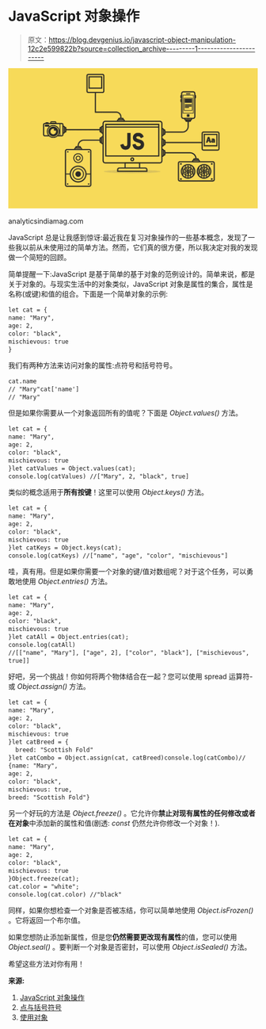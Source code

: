 # JavaScript 对象操作

> 原文：<https://blog.devgenius.io/javascript-object-manipulation-12c2e599822b?source=collection_archive---------1----------------------->

![](img/1fe3c93cfdd2c7a20b47d14ac580b732.png)

analyticsindiamag.com

JavaScript 总是让我感到惊讶:最近我在复习对象操作的一些基本概念，发现了一些我以前从未使用过的简单方法。然而，它们真的很方便，所以我决定对我的发现做一个简短的回顾。

简单提醒一下:JavaScript 是基于简单的基于对象的范例设计的。简单来说，都是关于对象的。与现实生活中的对象类似，JavaScript 对象是属性的集合，属性是名称(或键)和值的组合。下面是一个简单对象的示例:

```
let cat = {
name: "Mary",
age: 2,
color: "black",
mischievous: true
}
```

我们有两种方法来访问对象的属性:点符号和括号符号。

```
cat.name
// "Mary"cat['name']
// "Mary"
```

但是如果你需要从一个对象返回所有的值呢？下面是 *Object.values()* 方法。

```
let cat = {
name: "Mary",
age: 2,
color: "black",
mischievous: true
}let catValues = Object.values(cat);
console.log(catValues) //["Mary", 2, "black", true]
```

类似的概念适用于**所有按键**！这里可以使用 *Object.keys()* 方法。

```
let cat = {
name: "Mary",
age: 2,
color: "black",
mischievous: true
}let catKeys = Object.keys(cat);
console.log(catKeys) //["name", "age", "color", "mischievous"]
```

哇，真有用。但是如果你需要一个对象的键/值对数组呢？对于这个任务，可以勇敢地使用 *Object.entries()* 方法。

```
let cat = {
name: "Mary",
age: 2,
color: "black",
mischievous: true
}let catAll = Object.entries(cat);
console.log(catAll) 
//[["name", "Mary"], ["age", 2], ["color", "black"], ["mischievous", true]]
```

好吧，另一个挑战！你如何将两个物体结合在一起？您可以使用 spread 运算符-或 *Object.assign()* 方法。

```
let cat = {
name: "Mary",
age: 2,
color: "black",
mischievous: true
}let catBreed = {
  breed: "Scottish Fold"
}let catCombo = Object.assign(cat, catBreed)console.log(catCombo)//
{name: "Mary", 
age: 2, 
color: "black", 
mischievous: true, 
breed: "Scottish Fold"}
```

另一个好玩的方法是 *Object.freeze()* 。它允许你**禁止对现有属性的任何修改或者在对象**中添加新的属性和值(剧透: *const* 仍然允许你修改一个对象！).

```
let cat = {
name: "Mary",
age: 2,
color: "black",
mischievous: true
}Object.freeze(cat);
cat.color = "white";
console.log(cat.color) //"black"
```

同样，如果你想检查一个对象是否被冻结，你可以简单地使用 *Object.isFrozen()* 。它将返回一个布尔值。

如果您想防止添加新属性，但是您**仍然需要更改现有属性**的值，您可以使用 *Object.seal()* 。要判断一个对象是否密封，可以使用 *Object.isSealed()* 方法。

希望这些方法对你有用！

**来源:**

1.  [JavaScript 对象操作](https://medium.com/infancyit/javascript-object-manipulation-5d1145cf06ef)
2.  [点与括号符号](https://codeburst.io/javascript-quickie-dot-notation-vs-bracket-notation-333641c0f781)
3.  [使用对象](https://developer.mozilla.org/en-US/docs/Web/JavaScript/Guide/Working_with_Objects)